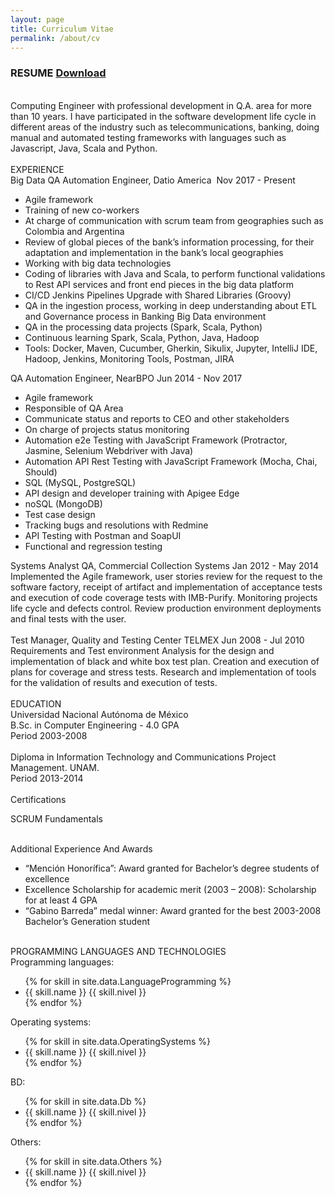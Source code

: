 ```yaml
---
layout: page
title: Curriculum Vitae
permalink: /about/cv
---
```

<link rel="stylesheet" href="{{ "/assets/css/cv.css" | relative_url }}">
<div class="cv-page">
<h3>RESUME
<a href="https://drive.google.com/file/d/1BM9-hzQDQVj7_EkTKyihXDAtk3NaxS2Y/view?usp=sharing" target="_blank" class="down">Download</a></h3>
<br>
<div class="p">
    Computing Engineer with professional development in ​Q.A. area for more than 10 years. I have participated in the software development life cycle in different areas of the industry such as telecommunications, banking, doing manual and automated testing frameworks with languages such as Javascript, Java, Scala and Python.
</div>
<br>
<div class="cv-section">EXPERIENCE</div>
<div class="p">
<div class="cv-experience-title">Big Data QA Automation Engineer, Datio America​ ​ <span class="cv-period">Nov 2017 - Present</span></div>

<ul class="list">
    <li>Agile framework</li>
    <li>Training of new co-workers</li>
    <li>At charge of communication with scrum team from geographies such as Colombia and Argentina</li>
    <li>Review of global pieces of the bank’s information processing, for their adaptation and implementation in the bank’s local geographies</li>
    <li>Working with big data technologies</li>
    <li>Coding of libraries with Java and Scala, to perform functional validations to Rest API services and front end pieces in the big data platform</li>
    <li>CI/CD Jenkins Pipelines Upgrade with Shared Libraries (Groovy)</li>
    <li>QA in the ingestion process, working in deep understanding about ETL and Governance process in Banking Big Data environment</li>
    <li>QA in the processing data projects (Spark, Scala, Python)</li>
    <li>Continuous learning Spark, Scala, Python, Java, Hadoop</li>
    <li>Tools: Docker, Maven, Cucumber, Gherkin, Sikulix, Jupyter, IntelliJ IDE, Hadoop, Jenkins, Monitoring Tools, Postman, JIRA</li>
    </ul>
</div>
<div class="cv-experience-title">QA Automation Engineer, NearBPO​ <span class="cv-period">Jun 2014 - Nov 2017</span></div>

<ul class="list">
    <li>Agile framework</li>
    <li>Responsible of QA Area</li>
    <li>Communicate status and reports to CEO and other stakeholders</li>
    <li>On charge of projects status monitoring</li>
    <li>Automation e2e Testing with JavaScript Framework (Protractor, Jasmine, Selenium Webdriver with Java)</li>
    <li>Automation API Rest Testing with JavaScript Framework (Mocha, Chai, Should)</li>
    <li>SQL (MySQL, PostgreSQL)</li>
    <li>API design and developer training with Apigee Edge</li>
    <li>noSQL (MongoDB)</li>
    <li>Test case design</li>
    <li>Tracking bugs and resolutions with Redmine</li>
    <li>API Testing with Postman and SoapUI</li>
    <li>Functional and regression testing</li>
</ul>  

<div class="cv-experience-title">Systems Analyst QA, Commercial Collection Systems <span class="cv-period">Jan 2012 - May 2014</span></div>

<div class="p">
Implemented the Agile framework, user stories review for the request to the software factory, receipt of artifact and implementation of acceptance tests and execution of code coverage tests with IMB-Purify. Monitoring projects life cycle and defects control. Review production environment deployments and final tests with the user.
</div><br>
<div class="cv-experience-title">Test Manager, Quality and Testing Center TELMEX <span class="cv-period">Jun 2008 - Jul 2010</span></div>
<div class="p">
Requirements and Test environment Analysis for the design and implementation of  black and white box test plan. Creation and execution of plans for coverage and stress tests. Research and implementation of tools for the validation of results and execution of tests.
</div>
<br>
<div class="cv-section">EDUCATION</div>

<div class="p">
<span class="cv-instituto">Universidad Nacional Autónoma de México</span>
<br>
B.Sc. in Computer Engineering - 4.0 GPA
<br>
Period 2003-2008
</div>
<br>
<div class="p">
<span class="cv-instituto">Diploma in Information Technology and Communications Project Management. UNAM.</span>
<br>
Period 2013-2014
</div>
<br>
<div class="cv-sectionedu">Certifications</div>

SCRUM Fundamentals
<br><br>
<div class="cv-sectionedu">
Additional Experience And Awards</div>

<div class="p">
    <ul class="list">
        <li>“Mención Honorífica”: Award granted for Bachelor’s degree students of excellence</li>
        <li>Excellence Scholarship for academic merit (2003 – 2008): Scholarship for at least 4 GPA</li>
        <li>“Gabino Barreda” medal winner: Award granted for the best 2003-2008 Bachelor’s Generation student</li>
    </ul>
</div>
<br>
<div class="cv-section">
PROGRAMMING LANGUAGES AND TECHNOLOGIES
</div>

<div class="cv-subsection">Programming languages:</div>
<ul>
    {% for skill in site.data.LanguageProgramming %}
    <li class="skill">{{ skill.name }} <span class="cv-nivel">{{ skill.nivel }}</span></li>
    {% endfor %}
</ul>

<div class="cv-subsection">Operating systems:</div>

<ul>
    {% for skill in site.data.OperatingSystems %}
    <li class="skill">{{ skill.name }} <span class="cv-nivel">{{ skill.nivel }}</span></li>
    {% endfor %}
</ul>

<div class="cv-subsection">BD:</div>
<ul>
    {% for skill in site.data.Db %}
    <li class="skill">{{ skill.name }} <span class="cv-nivel">{{ skill.nivel }}</span></li>
    {% endfor %}
</ul>

<div class="cv-subsection">Others:</div>
 <ul>
    {% for skill in site.data.Others %}
    <li class="skill">{{ skill.name }} <span class="cv-nivel">{{ skill.nivel }}</span></li>
    {% endfor %}
</ul>

</div>
